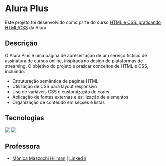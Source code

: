 # Alura Plus

Este projeto foi desenvolvido como parte do curso [HTML e CSS: praticando HTML/CSS](https://cursos.alura.com.br/course/html-css-praticando-html-css) da Alura.

## Descrição

O Alura Plus é uma página de apresentação de um serviço fictício de assinatura de cursos online, inspirada no design de plataformas de streaming. O objetivo do projeto é praticar conceitos de HTML e CSS, incluindo:

- Estruturação semântica de páginas HTML
- Utilização de CSS para layout responsivo
- Uso de variáveis CSS e customização de cores
- Aplicação de fontes externas e estilização de elementos
- Organização de conteúdo em seções e listas

##  Tecnologias
<div>
  <img src="https://img.shields.io/badge/HTML-239120?style=for-the-badge&logo=html5&logoColor=white">
  <img src="https://img.shields.io/badge/CSS-239120?&style=for-the-badge&logo=css3&logoColor=white">
</div>

## Professora
- [Mônica Mazzochi Hillman](https://github.com/MonicaHillman) | [LinkedIn](https://www.linkedin.com/in/monicamhillman/)
